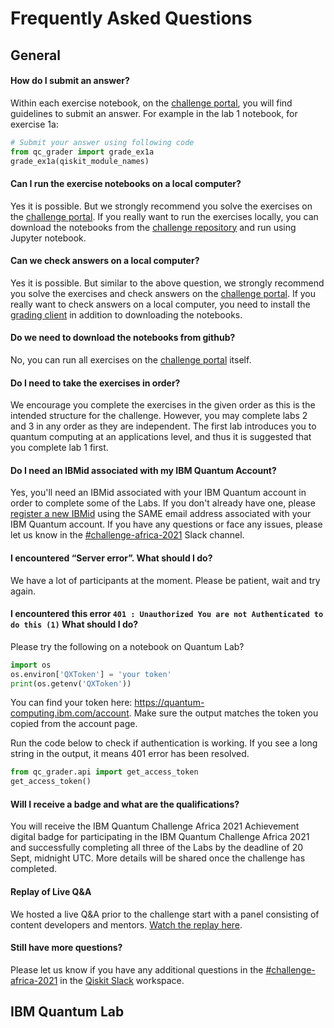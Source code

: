 # Frequently Asked Questions
## General
#### How do I submit an answer?

Within each exercise notebook, on the [challenge portal](http://ibm.co/ibmQuantumAfrica21), you will find guidelines to submit an answer. For example in the lab 1 notebook, for exercise 1a:

```python
# Submit your answer using following code
from qc_grader import grade_ex1a
grade_ex1a(qiskit_module_names)
```

#### Can I run the exercise notebooks on a local computer?

Yes it is possible. But we strongly recommend you solve the exercises on the [challenge portal](http://ibm.co/ibmQuantumAfrica21). If you really want to run the exercises locally, you can download the notebooks from the [challenge repository](https://github.com/qiskit-community/ibm-quantum-challenge-africa-2021) and run using Jupyter notebook.

#### Can we check answers on a local computer?

Yes it is possible. But similar to the above question, we strongly recommend you solve the exercises and check answers on the [challenge portal](http://ibm.co/ibmQuantumAfrica21). If you really want to check answers on a local computer, you need to install the [grading client](https://github.com/qiskit-community/Quantum-Challenge-Grader) in addition to downloading the notebooks.

#### Do we need to download the notebooks from github?

No, you can run all exercises on the [challenge portal](http://ibm.co/ibmQuantumAfrica21) itself.

#### Do I need to take the exercises in order?

We encourage you complete the exercises in the given order as this is the intended structure for the challenge. However, you may complete labs 2 and 3 in any order as they are independent. The first lab introduces you to quantum computing at an applications level, and thus it is suggested that you complete lab 1 first.

#### Do I need an IBMid associated with my IBM Quantum Account?

Yes, you'll need an IBMid associated with your IBM Quantum account in order to complete some of the Labs. If you don't already have one, please [register a new IBMid](https://auth.quantum-computing.ibm.com/auth/idaas) using the SAME email address associated with your IBM Quantum account. If you have any questions or face any issues, please let us know in the [#challenge-africa-2021](https://qiskit.slack.com/archives/C02C8MKP153) Slack channel.

#### I encountered “Server error”. What should I do?

We have a lot of participants at the moment. Please be patient, wait and try again.

#### I encountered this error `401 : Unauthorized You are not Authenticated to do this (1)` What should I do?

Please try the following on a notebook on Quantum Lab?
```python
import os
os.environ['QXToken'] = 'your token'
print(os.getenv('QXToken'))
```
You can find your token here: https://quantum-computing.ibm.com/account. Make sure the output matches the token you copied from the account page.

Run the code below to check if authentication is working. If you see a long string in the output, it means 401 error has been resolved.

```python
from qc_grader.api import get_access_token
get_access_token()
```

#### Will I receive a badge and what are the qualifications?
You will receive the IBM Quantum Challenge Africa 2021 Achievement digital badge for participating in the IBM Quantum Challenge Africa 2021 and successfully completing all three of the Labs by the deadline of 20 Sept, midnight UTC. More details will be shared once the challenge has completed. 

#### Replay of Live Q&A

We hosted a live Q&A prior to the challenge start with a panel consisting of content developers and mentors. [Watch the replay here](http://ibm.co/AfricaChallenge_QA).

#### Still have more questions?

Please let us know if you have any additional questions in the [#challenge-africa-2021](https://qiskit.slack.com/archives/C02C8MKP153) in the [Qiskit Slack](https://ibm.co/joinqiskitslack) workspace. 

## IBM Quantum Lab
